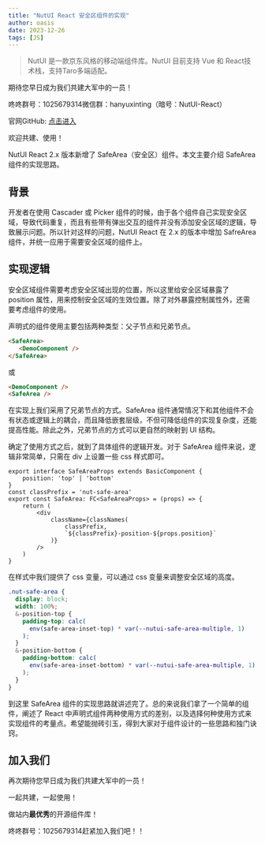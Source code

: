 ```yaml
---
title: "NutUI React 安全区组件的实现"
author: oasis
date: 2023-12-26
tags: [JS]
---
```


>  NutUI 是一款京东风格的移动端组件库。NutUI 目前支持 Vue 和 React技术栈，支持Taro多端适配。

期待您早日成为我们共建大军中的一员！

咚咚群号：1025679314微信群：hanyuxinting（暗号：NutUI-React）

官网GitHub: [点击进入](https://github.com/jdf2e/nutui-react)

欢迎共建、使用！


NutUI React 2.x 版本新增了 SafeArea（安全区）组件。本文主要介绍 SafeArea 组件的实现思路。

## 背景

开发者在使用 Cascader 或 Picker 组件的时候，由于各个组件自己实现安全区域，导致代码重复，而且有些带有弹出交互的组件并没有添加安全区域的逻辑，导致展示问题。所以针对这样的问题，NutUI React 在 2.x 的版本中增加 SafreArea 组件，并统一应用于需要安全区域的组件上。


## 实现逻辑

安全区域组件需要考虑安全区域出现的位置，所以这里给安全区域暴露了 position 属性，用来控制安全区域的生效位置。除了对外暴露控制属性外，还需要考虑组件的使用。

声明式的组件使用主要包括两种类型：父子节点和兄弟节点。

```html
<SafeArea>
   <DemoComponent />
</SafeArea>
```
或

```html
<DemoComponent />
<SafeArea />
```

在实现上我们采用了兄弟节点的方式。SafeArea 组件通常情况下和其他组件不会有状态或逻辑上的耦合，而且降低嵌套层级，不但可降低组件的实现复杂度，还能提高性能。除此之外，兄弟节点的方式可以更自然的映射到 UI 结构。

确定了使用方式之后，就到了具体组件的逻辑开发。对于 SafeArea 组件来说，逻辑非常简单，只需在 div 上设置一些 css 样式即可。

```tsx
export interface SafeAreaProps extends BasicComponent {
    position: 'top' | 'bottom'
}
const classPrefix = 'nut-safe-area'
export const SafeArea: FC<SafeAreaProps> = (props) => {
    return (
        <div
            className={classNames(
                classPrefix,
                `${classPrefix}-position-${props.position}`
            )}
        />
    )
}
```

在样式中我们提供了 css 变量，可以通过 css 变量来调整安全区域的高度。

```scss
.nut-safe-area {
  display: block;
  width: 100%;
  &-position-top {
    padding-top: calc(
      env(safe-area-inset-top) * var(--nutui-safe-area-multiple, 1)
    );
  }
  &-position-bottom {
    padding-bottom: calc(
      env(safe-area-inset-bottom) * var(--nutui-safe-area-multiple, 1)
    );
  }
}
```

到这里 SafeArea 组件的实现思路就讲述完了。总的来说我们拿了一个简单的组件，阐述了 React 中声明式组件两种使用方式的差别，以及选择何种使用方式来实现组件的考量点。希望能抛砖引玉，得到大家对于组件设计的一些思路和独门诀窍。

## 加入我们

再次期待您早日成为我们共建大军中的一员！

一起共建，一起使用！

做站内**最优秀**的开源组件库！

咚咚群号：1025679314赶紧加入我们吧！！
